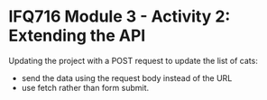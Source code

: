 # IFQ716 Module 3 - Activity 2: Extending the API

Updating the project with a POST request to update the list of cats:
* send the data using the request body instead of the URL
* use fetch rather than form submit.
